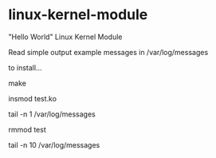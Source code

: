 # linux-kernel-module

"Hello World" Linux Kernel Module

Read simple output example messages in /var/log/messages

to install...

make

insmod test.ko

tail -n 1 /var/log/messages

rmmod test

tail -n 10 /var/log/messages